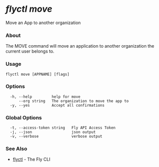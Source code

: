 # _flyctl move_

Move an App to another organization

### About

The MOVE command will move an application to another 
organization the current user belongs to.

### Usage
```
flyctl move [APPNAME] [flags]
```

### Options

```
  -h, --help         help for move
      --org string   The organization to move the app to
  -y, --yes          Accept all confirmations
```

### Global Options

```
  -t, --access-token string   Fly API Access Token
  -j, --json                  json output
  -v, --verbose               verbose output
```

### See Also

* [flyctl](/docs/flyctl/help/)	 - The Fly CLI

